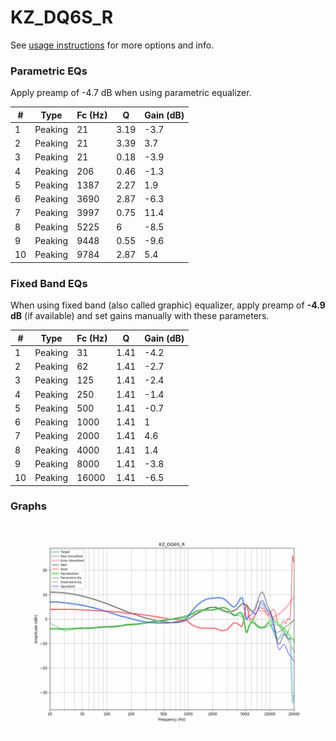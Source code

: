 # KZ_DQ6S_R
See [usage instructions](https://github.com/jaakkopasanen/AutoEq#usage) for more options and info.

### Parametric EQs
Apply preamp of -4.7 dB when using parametric equalizer.

|   # | Type    |   Fc (Hz) |    Q |   Gain (dB) |
|-----|---------|-----------|------|-------------|
|   1 | Peaking |        21 | 3.19 |        -3.7 |
|   2 | Peaking |        21 | 3.39 |         3.7 |
|   3 | Peaking |        21 | 0.18 |        -3.9 |
|   4 | Peaking |       206 | 0.46 |        -1.3 |
|   5 | Peaking |      1387 | 2.27 |         1.9 |
|   6 | Peaking |      3690 | 2.87 |        -6.3 |
|   7 | Peaking |      3997 | 0.75 |        11.4 |
|   8 | Peaking |      5225 | 6    |        -8.5 |
|   9 | Peaking |      9448 | 0.55 |        -9.6 |
|  10 | Peaking |      9784 | 2.87 |         5.4 |

### Fixed Band EQs
When using fixed band (also called graphic) equalizer, apply preamp of **-4.9 dB** (if available) and set gains manually with these parameters.

|   # | Type    |   Fc (Hz) |    Q |   Gain (dB) |
|-----|---------|-----------|------|-------------|
|   1 | Peaking |        31 | 1.41 |        -4.2 |
|   2 | Peaking |        62 | 1.41 |        -2.7 |
|   3 | Peaking |       125 | 1.41 |        -2.4 |
|   4 | Peaking |       250 | 1.41 |        -1.4 |
|   5 | Peaking |       500 | 1.41 |        -0.7 |
|   6 | Peaking |      1000 | 1.41 |         1   |
|   7 | Peaking |      2000 | 1.41 |         4.6 |
|   8 | Peaking |      4000 | 1.41 |         1.4 |
|   9 | Peaking |      8000 | 1.41 |        -3.8 |
|  10 | Peaking |     16000 | 1.41 |        -6.5 |

### Graphs
![](./KZ_DQ6S_R.png)
